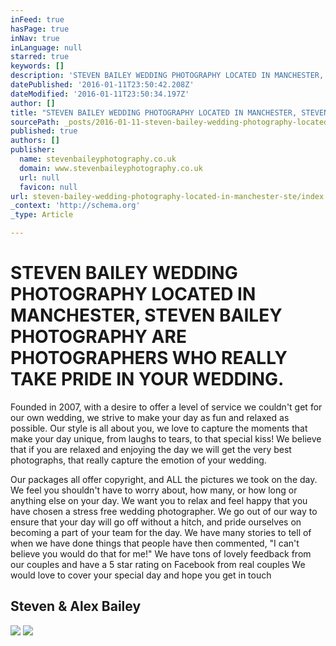 ```yaml
---
inFeed: true
hasPage: true
inNav: true
inLanguage: null
starred: true
keywords: []
description: 'STEVEN BAILEY WEDDING PHOTOGRAPHY LOCATED IN MANCHESTER, STEVEN BAILEY PHOTOGRAPHY ARE PHOTOGRAPHERS WHO REALLY TAKE PRIDE IN YOUR WEDDING. Founded in 2007, wit'
datePublished: '2016-01-11T23:50:42.208Z'
dateModified: '2016-01-11T23:50:34.197Z'
author: []
title: "STEVEN BAILEY WEDDING PHOTOGRAPHY LOCATED IN MANCHESTER, STEVEN BAILEY PHOTOGRAPHY ARE PHOTOGRAPHERS WHO REALLY TAKE PRIDE IN YOUR WEDDING.\_"
sourcePath: _posts/2016-01-11-steven-bailey-wedding-photography-located-in-manchester-ste.md
published: true
authors: []
publisher:
  name: stevenbaileyphotography.co.uk
  domain: www.stevenbaileyphotography.co.uk
  url: null
  favicon: null
url: steven-bailey-wedding-photography-located-in-manchester-ste/index.html
_context: 'http://schema.org'
_type: Article

---
```

# STEVEN BAILEY WEDDING PHOTOGRAPHY LOCATED IN MANCHESTER, STEVEN BAILEY PHOTOGRAPHY ARE PHOTOGRAPHERS WHO REALLY TAKE PRIDE IN YOUR WEDDING. 

Founded in 2007, with a desire to offer a level of service we couldn't get for our own wedding, we strive to make your day as fun and relaxed as possible.  Our style is all about you, we love to capture the moments that make your day unique, from laughs to tears, to that special kiss! We believe that if you are relaxed and enjoying the day we will get the very best photographs, that really capture the emotion of your wedding. 

Our packages all offer copyright, and ALL the pictures we took on the day. We feel you shouldn't have to worry about, how many, or how long or anything else on your day. We want you to relax and feel happy that you have chosen a stress free wedding photographer.  We go out of our way to ensure that your day will go off without a hitch, and pride ourselves on becoming a part of your team for the day. We have many stories to tell of when we have done things that people have then commented, "I can't believe you would do that for me!" We have tons of lovely feedback from our couples and have a 5 star rating on Facebook from real couples  We would love to cover your special day and hope you get in touch    

## Steven & Alex Bailey
![](https://the-grid-user-content.s3-us-west-2.amazonaws.com/c6b51c51-b1b7-4e35-aa8e-94eeee0fc904.jpg)
![](https://the-grid-user-content.s3-us-west-2.amazonaws.com/9cddbf22-d777-4793-bad2-a8c3ffc04193.jpg)